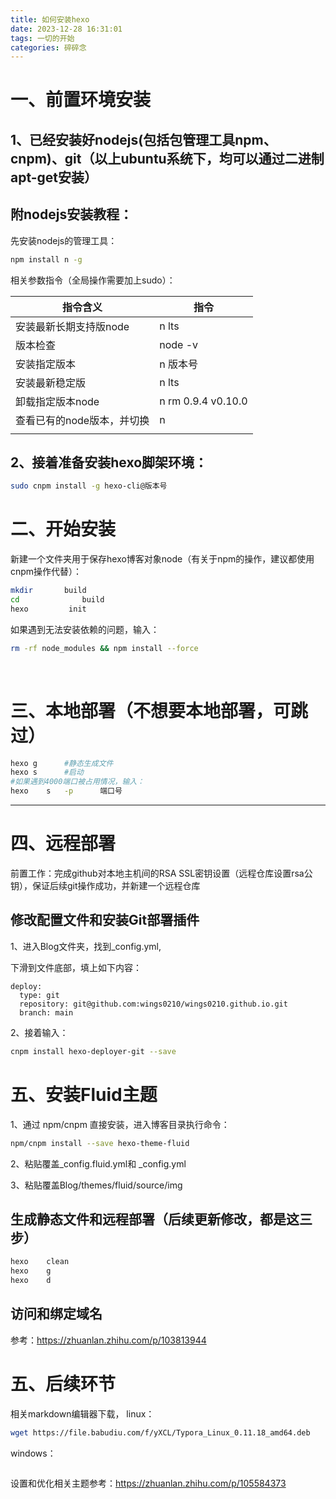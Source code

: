 ```yaml
---
title: 如何安装hexo
date: 2023-12-28 16:31:01
tags: 一切的开始
categories: 碎碎念
---
```


# 一、前置环境安装

## 1、已经安装好**nodejs**(包括包管理工具**npm**、**cnpm**)、**git**（以上ubuntu系统下，均可以通过二进制apt-get安装）



## 附nodejs安装教程：

先安装nodejs的管理工具：

```bash
npm install n -g
```

相关参数指令（全局操作需要加上sudo）：

| 指令含义                   | 指令               |
| -------------------------- | ------------------ |
| 安装最新长期支持版node     | n lts              |
| 版本检查                   | node -v            |
| 安装指定版本               | n 版本号           |
| 安装最新稳定版             | n lts              |
| 卸载指定版本node           | n rm 0.9.4 v0.10.0 |
| 查看已有的node版本，并切换 | n                  |
|                            |                    |

## 2、接着准备安装hexo脚架环境：

```bash
sudo cnpm install -g hexo-cli@版本号
```



# 二、开始安装

新建一个文件夹用于保存hexo博客对象node（有关于npm的操作，建议都使用cnpm操作代替）：

```bash
mkdir		build
cd				build
hexo		 init
```

如果遇到无法安装依赖的问题，输入：	

```bash
rm -rf node_modules && npm install --force	
```

​		

# 三、本地部署（不想要本地部署，可跳过）

```bash
hexo g		#静态生成文件
hexo s		#启动
#如果遇到4000端口被占用情况，输入：
hexo 	s 	-p 		端口号
```



------------------------------------------------------------------------------------------------------------------------------


四、远程部署
==============================================================================================================================


前置工作：完成github对本地主机间的RSA SSL密钥设置（远程仓库设置rsa公钥），保证后续git操作成功，并新建一个远程仓库

## 修改配置文件和安装Git部署插件

1、进入Blog文件夹，找到_config.yml,

下滑到文件底部，填上如下内容：

```
deploy:
  type: git
  repository: git@github.com:wings0210/wings0210.github.io.git
  branch: main
```



2、接着输入：

```bash
cnpm install hexo-deployer-git --save
```

# 五、安装Fluid主题

1、通过 npm/cnpm 直接安装，进入博客目录执行命令：

```bash
npm/cnpm install --save hexo-theme-fluid
```



2、粘贴覆盖_config.fluid.yml和 _config.yml



3、粘贴覆盖Blog/themes/fluid/source/img



## 生成静态文件和远程部署（后续更新修改，都是这三步）

```bash
hexo	clean
hexo	g
hexo	d
```

## 访问和绑定域名

参考：https://zhuanlan.zhihu.com/p/103813944



# 五、后续环节

相关markdown编辑器下载，
linux：	

```bash
wget https://file.babudiu.com/f/yXCL/Typora_Linux_0.11.18_amd64.deb
```

windows：

```

```



设置和优化相关主题参考：https://zhuanlan.zhihu.com/p/105584373

